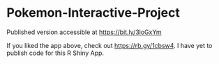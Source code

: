 # Pokemon-Interactive-Project
Published version accessible at https://bit.ly/3loGxYm



If you liked the app above, check out https://rb.gy/1cbsw4. I have yet to publish code for this R Shiny App.
